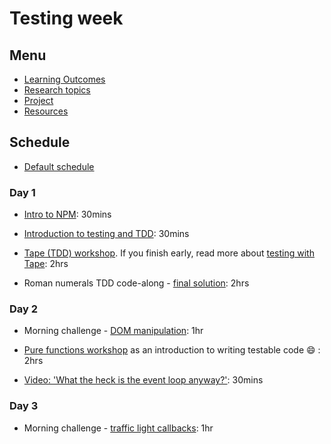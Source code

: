 # Testing week

## Menu

- [Learning Outcomes](./learning-outcomes.md)
- [Research topics](./research-afternoon.md)
- [Project](./project)
- [Resources](./resources)

## Schedule

- [Default schedule](../schedules/default.md)

### Day 1

- [Intro to NPM](https://github.com/foundersandcoders/npm-introduction): 30mins

- [Introduction to testing and TDD](https://github.com/foundersandcoders/testing-tdd-intro): 30mins

- [Tape (TDD) workshop](https://github.com/foundersandcoders/fizzbuzz). If you finish early, read more about [testing with Tape](https://github.com/dwyl/learn-tape): 2hrs

- Roman numerals TDD code-along - [final solution](https://github.com/foundersandcoders/roman-numeral-tdd-codealong): 2hrs

### Day 2

- Morning challenge - [DOM manipulation](https://github.com/foundersandcoders/DOM-manipulation-Challenge): 1hr

- [Pure functions workshop](https://github.com/foundersandcoders/ws-pure-functions-easy-testing) as an introduction to writing testable code :smile: : 2hrs

- [Video: 'What the heck is the event loop anyway?'](https://www.youtube.com/watch?v=8aGhZQkoFbQ&t=5s): 30mins

### Day 3

- Morning challenge - [traffic light callbacks](https://github.com/foundersandcoders/morning-challenge-traffic-lights): 1hr
